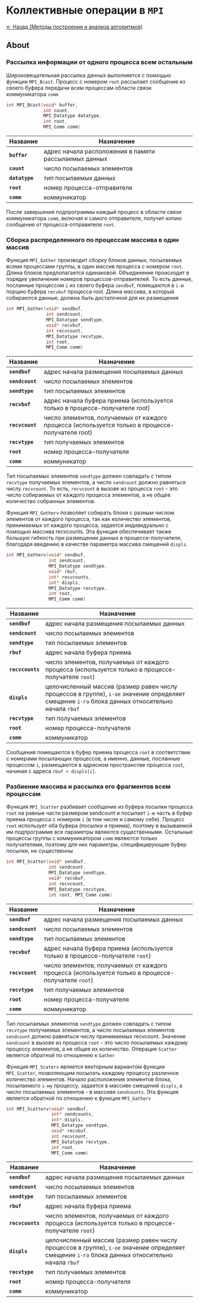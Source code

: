 # Коллективные операции в `MPI`

[<- Назад (Методы построения и анализа алгоритмов)](https://github.com/boorlakov/zettelkasten/blob/main/university/methods%20analysis%20algos/README.md)

## About

### Рассылка информации от одного процесса всем остальным

Широковещательная рассылка данных выполняется с помощью функции `MPI_Bcast`. Процесс с номером `root` рассылает сообщение из своего буфера передачи всем процессам области связи коммуникатора `comm`

```c
int MPI_Bcast(void* buffer, 
              int count, 
              MPI_Datatype datatype, 
              int root, 
              MPI_Comm comm)
```

| Название       | Назначение|
| ---            | ---|
| **`buffer`**   | адрес начала расположения в памяти рассылаемых данных|
| **`count`**    | число посылаемых элементов |
| **`datatype`** | тип посылаемых данных |
| **`root`**     | номер процесса-отправителя |
| **`comm`**     | коммуникатор |

После завершения подпрограммы каждый процесс в области связи коммуникатора `comm`, включая и самого отправителя, получит копию сообщения от процесса-отправителя `root`.

### Сборка распределенного по процессам массива в один массив

Функция `MPI_Gather` производит сборку блоков данных, посылаемых всеми процессами группы, в один массив процесса с номером `root`. Длина блоков предполагается одинаковой. Объединение происходит в порядке увеличения номеров процессов-отправителей. То есть данные, посланные процессом `i` из своего буфера `sendbuf`, помещаются в `i-ю` порцию буфера `recvbuf` процесса root. Длина массива, в который собираются данные, должна быть достаточной для их размещения

```c
int MPI_Gather(void* sendbuf, 
               int sendcount, 
               MPI_Datatype sendtype, 
               void* recvbuf, 
               int recvcount, 
               MPI_Datatype recvtype, 
               int root, 
               MPI_Comm comm)
```

| Название        | Назначение|
| ---             | ---|
| **`sendbuf`**   | адрес начала размещения посылаемых данных |
| **`sendcount`** | число посылаемых элементов |
| **`sendtype`**  | тип посылаемых элементов |
| **`recvbuf`**   | адрес начала буфера приема (используется только в процессе-получателе root) |
| **`recvcount`** | число элементов, получаемых от каждого процесса (используется только в процессе-получателе root) |
| **`recvtype`**  | тип получаемых элементов |
| **`root`**      | номер процесса-получателя |
| **`comm`**      | коммуникатор |

Тип посылаемых элементов `sendtype` должен совпадать с типом `recvtype` получаемых элементов, а число `sendcount` должно равняться числу `recvcount`. То есть, `recvcount` в вызове из процесса `root` - это число собираемых от каждого процесса элементов, а не общее количество собранных элементов.

Функция `MPI_Gatherv` позволяет собирать блоки с разным числом элементов от каждого процесса, так как количество элементов, принимаемых от каждого процесса, задается индивидуально с помощью массива recvcounts. Эта функция обеспечивает также большую гибкость при размещении данных в процессе-получателе, благодаря введению в качестве параметра массива смещений `displs`.

```c
int MPI_Gatherv(void* sendbuf, 
                int sendcount, 
                MPI_Datatype sendtype, 
                void* rbuf, 
                int* recvcounts, 
                int* displs, 
                MPI_Datatype recvtype, 
                int root, 
                MPI_Comm comm)
```

| Название         | Назначение|
| ---              | ---|
| **`sendbuf`**    | адрес начала размещения посылаемых данных  |
| **`sendcount`**  | число посылаемых элементов |
| **`sendtype`**   | тип посылаемых элементов |
| **`rbuf`**       | адрес начала буфера приема |
| **`recvcounts`** | число элементов, получаемых от каждого процесса (используется только в процессе-получателе `root`) |
| **`displs`**     | целочисленный массив (размер равен числу процессов в группе), `i-ое` значение определяет смещение `i-го` блока данных относительно начала `rbuf` |
| **`recvtype`**   | тип получаемых элементов |
| **`root`**       | номер процесса-получателя |
| **`comm`**       | коммуникатор |

Сообщения помещаются в буфер приема процесса `root` в соответствии с номерами посылающих процессов, а именно, данные, посланные процессом `i`, размещаются в адресном пространстве процесса `root`, начиная с адреса `rbuf + displs[i]`.

### Разбиение массива и рассылка его фрагментов всем процессам

Функция `MPI_Scatter` разбивает сообщение из буфера посылки процесса `root` на равные части размером sendcount и посылает `i-ю` часть в буфер приема процесса с номером `i` (в том числе и самому себе). Процесс `root` использует оба буфера (посылки и приема), поэтому в вызываемой им подпрограмме все параметры являются существенными. Остальные процессы группы с коммуникатором `comm` являются только получателями, поэтому для них параметры, специфицирующие буфер посылки, не существенны

```c
int MPI_Scatter(void* sendbuf, 
                int sendcount, 
                MPI_Datatype sendtype, 
                void* recvbuf, 
                int recvcount, 
                MPI_Datatype recvtype, 
                int root, MPI_Comm comm)
```

| Название        | Назначение|
| ---             | ---|
| **`sendbuf`**   | адрес начала размещения посылаемых данных |
| **`sendcount`** | число посылаемых элементов |
| **`sendtype`**  | тип посылаемых элементов |
| **`recvbuf`**   | адрес начала буфера приема (используется только в процессе-получателе `root`) |
| **`recvcount`** | число элементов, получаемых от каждого процесса (используется только в процессе-получателе `root`) |
| **`recvtype`**  | тип получаемых элементов |
| **`root`**      | номер процесса-получателя |
| **`comm`**      | коммуникатор |

Тип посылаемых элементов `sendtype` должен совпадать с типом `recvtype` получаемых элементов, а число посылаемых элементов `sendcount` должно равняться числу принимаемых recvcount. Значение `sendcount` в вызове из процесса `root` - это число посылаемых каждому процессу элементов, а не общее их количество. Операция `Scatter` является обратной по отношению к `Gather`

Функция `MPI_Scaterv` является векторным вариантом функции `MPI_Scatter`, позволяющим посылать каждому процессу различное количество элементов. Начало расположения элементов блока, посылаемого `i-му` процессу, задается в массиве смещений `displs`, а число посылаемых элементов - в массиве `sendcounts`. Эта функция является обратной по отношению к функции `MPI_Gatherv`

```c
int MPI_Scatterv(void* sendbuf, 
                 int* sendcounts, 
                 int* displs, 
                 MPI_Datatype sendtype, 
                 void* recvbuf, 
                 int recvcount, 
                 MPI_Datatype recvtype, 
                 int root, 
                 MPI_Comm comm)
```

| Название         | Назначение|
| ---              | ---|
| **`sendbuf`**    | адрес начала размещения посылаемых данных  |
| **`sendcount`**  | число посылаемых элементов |
| **`sendtype`**   | тип посылаемых элементов |
| **`rbuf`**       | адрес начала буфера приема |
| **`recvcounts`** | число элементов, получаемых от каждого процесса (используется только в процессе-получателе `root`) |
| **`displs`**     | целочисленный массив (размер равен числу процессов в группе), `i-ое` значение определяет смещение `i-го` блока данных относительно начала `rbuf` |
| **`recvtype`**   | тип получаемых элементов |
| **`root`**       | номер процесса-получателя |
| **`comm`**       | коммуникатор |

